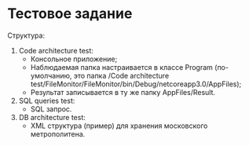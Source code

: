 # Тестовое задание
Структура:
1. Code architecture test:
   -  Консольное приложение;
   -  Наблюдаемая папка настраивается в классе Program (по-умолчанию, это папка /Code architecture          test/FileMonitor/FileMonitor/bin/Debug/netcoreapp3.0/AppFiles);
   -  Результат записывается в ту же папку AppFiles/Result.
2. SQL queries test:
   -  SQL запрос.
3. DB architecture test:
   -  XML структура (пример) для хранения московского метрополитена.
